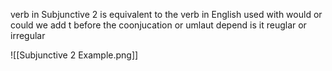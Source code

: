 verb in Subjunctive 2  is equivalent to the verb in English used with would or could 
we add t before the coonjucation or umlaut depend is it reuglar or irregular

![[Subjunctive 2 Example.png]]